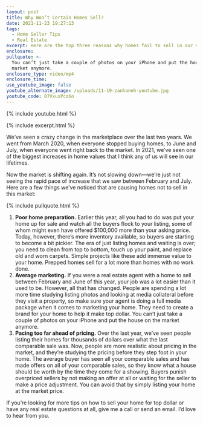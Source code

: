 ```yaml
---
layout: post
title: Why Won’t Certain Homes Sell?
date: 2021-11-23 19:27:13
tags:
  - Home Seller Tips
  - Real Estate
excerpt: Here are the top three reasons why homes fail to sell in our market.
enclosure:
pullquote: >-
  You can’t just take a couple of photos on your iPhone and put the house on the
  market anymore.
enclosure_type: video/mp4
enclosure_time:
use_youtube_image: false
youtube_alternate_image: /uploads/11-19-zanhaneh-youtube.jpg
youtube_code: 07VxuxPcz6o
---
```

{% include youtube.html %}

{% include excerpt.html %}

We’ve seen a crazy change in the marketplace over the last two years. We went from March 2020, when everyone stopped buying homes, to June and July, when everyone went right back to the market. In 2021, we’ve seen one of the biggest increases in home values that I think any of us will see in our lifetimes.&nbsp;

Now the market is shifting again. It’s not slowing down—we’re just not seeing the rapid pace of increase that we saw between February and July. Here are a few things we’ve noticed that are causing homes not to sell in this market:

{% include pullquote.html %}

1. **Poor home preparation.** Earlier this year, all you had to do was put your home up for sale and watch all the buyers flock to your listing, some of whom might even have offered $100,000 more than your asking price. Today, however, there’s more inventory available, so buyers are starting to become a bit pickier. The era of just listing homes and waiting is over; you need to clean from top to bottom, touch up your paint, and replace old and worn carpets. Simple projects like these add immense value to your home. Prepped homes sell for a lot more than homes with no work done.
2. **Average marketing.** If you were a real estate agent with a home to sell between February and June of this year, your job was a lot easier than it used to be. However, all that has changed. People are spending a lot more time studying listing photos and looking at media collateral before they visit a property, so make sure your agent is doing a full media package when it comes to marketing your home. They need to create a brand for your home to help it make top dollar. You can’t just take a couple of photos on your iPhone and put the house on the market anymore.
3. **Pacing too far ahead of pricing.** Over the last year, we’ve seen people listing their homes for thousands of dollars over what the last comparable sale was. Now, people are more realistic about pricing in the market, and they’re studying the pricing before they step foot in your home. The average buyer has seen all your comparable sales and has made offers on all of your comparable sales, so they know what a house should be worth by the time they come for a showing. Buyers punish overpriced sellers by not making an offer at all or waiting for the seller to make a price adjustment. You can avoid that by simply listing your home at the market price.

If you’re looking for more tips on how to sell your home for top dollar or have any real estate questions at all, give me a call or send an email. I’d love to hear from you.
